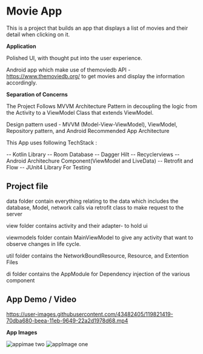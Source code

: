 # Movie App

This is a project that builds an app that displays a list of movies and their detail when clicking on it.

**Application**

Polished UI, with thought put into the user experience.

Android app which make use of themoviedb API - https://www.themoviedb.org/  to get movies and display the information accordingly.

**Separation of Concerns**

The Project Follows MVVM Architecture Pattern in decoupling the logic from the Activity to a ViewModel Class that extends ViewModel.


Design pattern used - MVVM (Model-View-ViewModel), ViewModel, Repository pattern, and Android Recommended App Architecture


This App uses following TechStack : 

-- Kotlin Library
-- Room Database
-- Dagger Hilt
-- Recyclerviews
-- Android Architechure Component(ViewModel and LiveData)
-- Retrofit and Flow
-- JUnit4 Library For Testing


## Project file

data folder contain everything relating to the data which includes the database, Model, network calls via retrofit class to make request to the server

view folder contains activity and their adapter- to hold ui

viewmodels folder contain MainViewModel to give any activity that want to observe changes in life cycle.

util folder contains the NetworkBoundResource, Resource, and Extention Files

di folder contains the AppModule for Dependency injection of the various component



## App Demo / Video
https://user-images.githubusercontent.com/43482405/119821419-70dba680-beea-11eb-9649-22a2d1978d68.mp4



**App Images**

![appimae two](https://user-images.githubusercontent.com/43482405/119821426-746f2d80-beea-11eb-98fb-5aa093e5af48.jpeg)
![appImage one](https://user-images.githubusercontent.com/43482405/119821437-7933e180-beea-11eb-815b-1f584ae5b0e5.jpeg)

